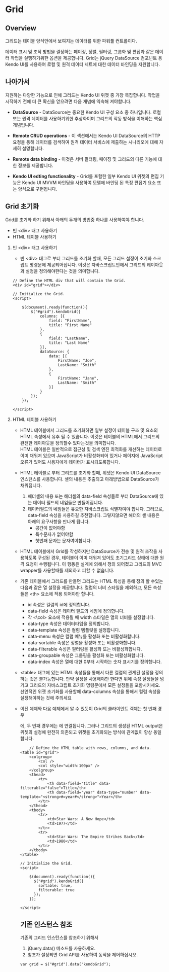 # Grid 

## Overview


그리드는 테이블 양식안에서 보여지는 데이터를 위한 파워풀 컨트롤이다.
  
데이터 표시 및 조작 방법을 결정하는 페이징, 정렬, 필터링, 그룹화 및 편집과 같은 데이터 작업을 실행하기위한 옵션을 제공합니다. Grid는 jQuery DataSource 컴포넌트 용 Kendo UI를 사용하여 로컬 및 원격 데이터 세트에 대한 데이터 바인딩을 지원합니다.

## 나아가서

  
지원하는 다양한 기능으로 인해 그리드는 Kendo UI 위젯 중 가장 복잡합니다. 작업을 시작하기 전에 더 큰 확신을 얻으려면 다음 개념에 익숙해 져야합니다.

+ **DataSource** -   DataSource는 중요한 Kendo UI 구성 요소 중 하나입니다. 로컬 또는 원격 데이터를 사용하기위한 추상화이며 그리드의 작동 방식을 이해하는 핵심 개념입니다.

+ **Remote CRUD operations** - 이 섹션에서는 Kendo UI DataSource의 HTTP 요청을 통해 데이터를 검색하여 원격 데이터 서비스에 제출하는 시나리오에 대해 자세히 설명합니다.

+ **Remote data binding** - 이것은 서버 필터링, 페이징 및 그리드의 다른 기능에 대한 정보를 제공합니다.

+ **Kendo UI edting functionality** - Grid를 포함한 일부 Kendo UI 위젯의 편집 기능은 Kendo UI MVVM 바인딩을 사용하여 모델에 바인딩 된 특정 편집기 요소 또는 양식으로 구현됩니다.

## Grid 초기화

Grid를 초기화 하기 위해서 아래의 두개의 방법중 하나를 사용하여야 합니다.

+ 빈 \<div> 태그 사용하기
+ HTML 테이블 사용하기

1. 빈 \<div> 태그 사용하기
	- 빈 \<div> 태그로 부터 그리드를 초기화 할때, 모든 그리드 설정이 초기화 스크립트 명령문에 제공되어집니다. 이것은 자바스크립트안에서 그리드의 레이아웃과 설정을 정의해야한다는 것을 의미합니다. 
	```
	// Define the HTML div that will contain the Grid.
    <div id="grid"></div>

    // Initialize the Grid.
    <script>

        $(document).ready(function(){
            $("#grid").kendoGrid({
                columns: [{
                    field: "FirstName",
                    title: "First Name"
                },
                {
                    field: "LastName",
                    title: "Last Name"
                }],
                dataSource: {
                    data: [{
                        FirstName: "Joe",
                        LastName: "Smith"
                    },
                    {
                        FirstName: "Jane",
                        LastName: "Smith"
                    }]
                }
            });
        });

    </script>
	```

2. HTML 테이블 사용하기

	- HTML 테이블에서 그리드를 초기화하면 일부 설정이 테이블 구조 및 요소의 HTML 속성에서 유추 될 수 있습니다. 이것은 테이블의 HTML에서 그리드의 완전한 레이아웃을 정의할수 있다는것을 의미합니다.   
HTML 테이블은 일반적으로 접근성 및 검색 엔진 최적화를 개선하는 데이터로 이미 채워져 있으며 JavaScript가 비활성화되어 있거나 페이지에 JavaScript 오류가 있어도 사용자에게 데이터가 표시되도록합니다.

	- HTML 테이블로 부터 그리드를 초기화 할때, 위젯은 Kendo UI DataSource 인스턴스를 사용합니다. 셀의 내용은 추출되고 아래방법으로 DataSource가 채워집니다.

		1.  해더셀의 내용 또는 해더셀의 data-field 속성들로 부터 DataSource에 있는 데이터 필드의 네임들은 만들어집니다.
		2. 데이터필드의 네임들은 유요한 자바스크립트 식별자여야 합니다. 그러므로, data-field 속성을 사용하길 추천합니다. 그렇지않으면 해더의 셀 내용은 아래의 요구사항을 만나게 됩니다.
			- 공간이 없어야함
			- 특수문자가 없어야함 
			- 첫번째 문자는 문자여야합니다.

  
	- HTML 테이블에서 Grid를 작성하지만 DataSource가 전송 및 원격 조작을 사용하도록 구성된 경우,  테이블이 이미 채워져 있어도 초기그리드 상태에 대한 원격 요청이 수행됩니다. 이 행동은 설계에 의해서 정의 되어졌고 그리드의 MVC wrapper를 사용할때를 제외하고 피할 수 없습니다. 

  
	 -	기존 테이블에서 그리드를 만들면 그리드는 HTML 특성을 통해 정의 할 수있는 다음과 같은 열 설정을 제공합니다. 컬럼의 너비 스타일을 제외하고, 모든 속성들은 \<th> 요소에 적용 되어야만 합니다.

		 - id 속성은 컬럼의 id에 정의합니다.
		 - data-field 속성은 데이터 필드의 네임에 정의합니다.
		 -  각 <\col> 요소에 적용될 때 width 스타일은 열의 너비를 설정합니다.
		 - data-type 속성은 데이터타입을 정의합니다.
		 - data-template 속성은 컬럼 템플릿을 설정합니다.
		 - data-menu 속성은 컬럼 메뉴를 활성화 또는 비활성화합니다.
		 - data-sortable 속성은 정렬을 활성화 또는 비활성화합니다.
		 - data-filterable 속성은 필터링을 활성화 또는 비활성화합니다.
		 - data-groupable 속성은 그룹핑을 활성화 또는 비활성화합니다.
		 - data-index 속성은 열에 대한 0부터 시작하는 숫자 표시기를 정의합니다.

	- \<table> 태그에 있는 HTML 속성들을 통해서 다른 컬럼의 관계된 설정을 정의하는 것은 불가능합니다.  만약 설정을 사용해야만 한다면 위에 속성 설정들을 넘기고 그리드의 자바스크립트 초기화 명령문에서 모든 설정들을 포함시키세요. 선언적인 위젯 초기화를 사용할때 data-columns 속성을 통해서 컬럼 속성을 설정해야하는 것에 주의세요

  
	- 이전 예제와 다음 예제에서 알 수 있듯이 Grid의 클라이언트 객체는 첫 번째 경우 <div>에, 두 번째 경우에는 <table>에 연결됩니다. 그러나 그리드의 생성된 HTML output은 위젯의 설정에 완전히 의존되고 위젯을 초기화되는 방식에 관계없이 항상 동일합니다. 

	```
	    // Define the HTML table with rows, columns, and data.
    <table id="grid">
        <colgroup>
            <col />
            <col style="width:100px" />
        </colgroup>
        <thead>
            <tr>
                <th data-field="title" data-filterable="false">Title</th>
                <th data-field="year" data-type="number" data-template="<strong>#=year#</strong>">Year</th>
            </tr>
        </thead>
        <tbody>
            <tr>
                <td>Star Wars: A New Hope</td>
                <td>1977</td>
            </tr>
            <tr>
                <td>Star Wars: The Empire Strikes Back</td>
                <td>1980</td>
            </tr>
        </tbody>
    </table>

    // Initialize the Grid.
    <script>

        $(document).ready(function(){
          $("#grid").kendoGrid({
            sortable: true,
            filterable: true
          });
        });

    </script>
	```


## 기존 인스턴스 참조

기존의 그리드 인스턴스를 참조하기 위해서

1. jQuery.data() 메소드를 사용하세요.
2.  참조가 설정되면 Grid API를 사용하여 동작을 제어하십시오.
```
var grid = $("#grid").data("kendoGrid");
```
